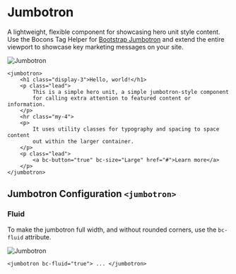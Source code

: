 # Jumbotron

A lightweight, flexible component for showcasing hero unit style content. Use the Bocons Tag Helper for [Bootstrap Jumbotron](https://getbootstrap.com/docs/4.0/components/jumbotron/) and extend the entire viewport to showcase key marketing messages on your site.

![Jumbotron](https://raw.githubusercontent.com/brecons/bootstrap-tag-helper/master/docs/images/jumbotron_01.PNG)

    <jumbotron>
        <h1 class="display-3">Hello, world!</h1>
        <p class="lead">
            This is a simple hero unit, a simple jumbotron-style component
            for calling extra attention to featured content or information.
        </p>
        <hr class="my-4">
        <p>
            It uses utility classes for typography and spacing to space content
            out within the larger container.
        </p>
        <p class="lead">
            <a bc-button="true" bc-size="Large" href="#">Learn more</a>
        </p>
    </jumbotron>

## Jumbotron Configuration `<jumbotron>`

### Fluid

To make the jumbotron full width, and without rounded corners, use the `bc-fluid` attribute.

![Jumbotron](https://raw.githubusercontent.com/brecons/bootstrap-tag-helper/master/docs/images/jumbotron_02.PNG)

    <jumbotron bc-fluid="true"> ... </jumbotron>